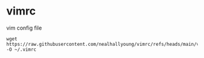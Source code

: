 # vimrc

vim config file

```
wget https://raw.githubusercontent.com/nealhallyoung/vimrc/refs/heads/main/vimrc -O ~/.vimrc
```
